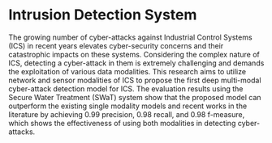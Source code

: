 # Intrusion Detection System
The growing number of cyber-attacks against Industrial Control Systems (ICS) in recent years elevates cyber-security concerns and their catastrophic impacts on these systems. Considering the complex nature of ICS, detecting a cyber-attack in them is extremely challenging and demands the exploitation of various data modalities. This research aims to utilize network and sensor modalities of ICS to propose the first deep multi-modal cyber-attack detection model for ICS. The evaluation results using the Secure Water Treatment (SWaT) system show that the proposed model can outperform the existing single modality models and recent works in the literature by achieving 0.99 precision, 0.98 recall, and 0.98 f-measure, which shows the effectiveness of using both modalities in detecting cyber-attacks.
